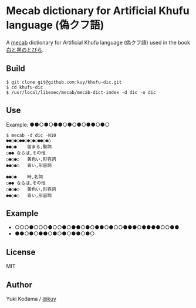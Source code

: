 # Mecab dictionary for Artificial Khufu language (偽クフ語)

A [mecab](https://github.com/taku910/mecab) dictionary for Artificial Khufu language (偽クフ語) used in the book [白と黒のとびら](http://www.utp.or.jp/bd/4-13-063357-0.html).

## Build

```
$ git clone git@github.com:kuy/khufu-dic.git
$ cd khufu-dic
$ /usr/local/libexec/mecab/mecab-dict-index -d dic -o dic
```

## Use

Example: ●●○●○●●○●○●○●●○●○

```
$ mecab -d dic -N10
●●○●○●●○●○●○●●○●○
●●○●	留まる,動詞
○●●	ならば,その他
○●○●○	黄色い,形容詞
●●○●○	青い,形容詞

●●○●	時,名詞
○●●	ならば,その他
○●○●○	黄色い,形容詞
●●○●○	青い,形容詞
```

## Example

- ○○○●○○○●○○●○●●○●○●●○●○○●●●○●●●●○○●●
- ●●○●○●●○●○●○●●○●○

## License

MIT

## Author

Yuki Kodama / [@kuy](https://twitter.com/kuy)